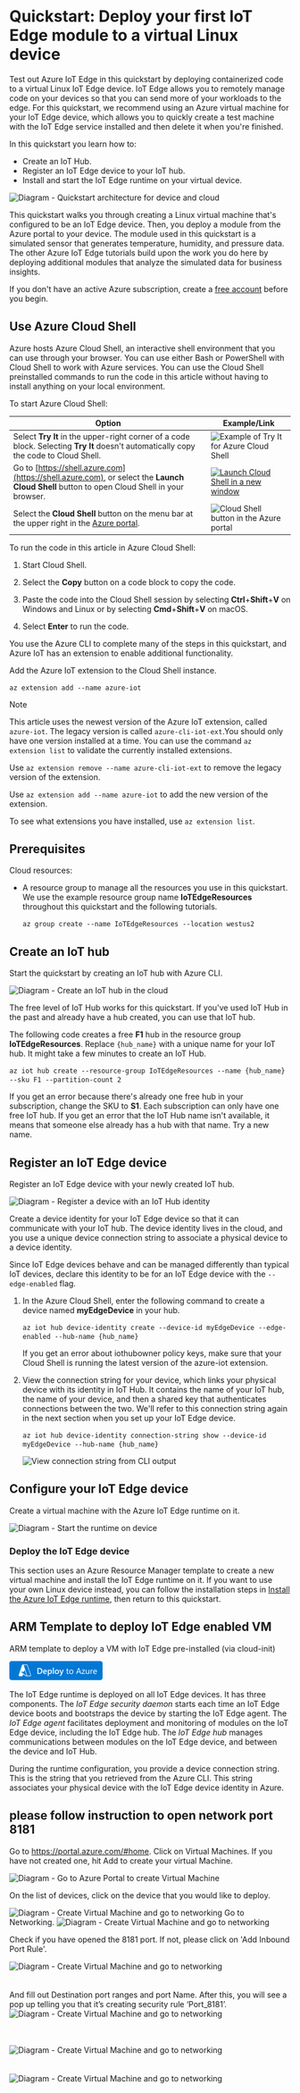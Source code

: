 

# Quickstart: Deploy your first IoT Edge module to a virtual Linux device

Test out Azure IoT Edge in this quickstart by deploying containerized code to a virtual Linux IoT Edge device. IoT Edge allows you to remotely manage code on your devices so that you can send more of your workloads to the edge. For this quickstart, we recommend using an Azure virtual machine for your IoT Edge device, which allows you to quickly create a test machine with the IoT Edge service installed and then delete it when you're finished.

In this quickstart you learn how to:

* Create an IoT Hub.
* Register an IoT Edge device to your IoT hub.
* Install and start the IoT Edge runtime on your virtual device.


![Diagram - Quickstart architecture for device and cloud](https://github.com/MicrosoftDocs/azure-docs/blob/master/articles/iot-edge/media/quickstart/install-edge-full.png)

This quickstart walks you through creating a Linux virtual machine that's configured to be an IoT Edge device. Then, you deploy a module from the Azure portal to your device. The module used in this quickstart is a simulated sensor that generates temperature, humidity, and pressure data. The other Azure IoT Edge tutorials build upon the work you do here by deploying additional modules that analyze the simulated data for business insights.

If you don't have an active Azure subscription, create a [free account](https://azure.microsoft.com/free) before you begin.

## Use Azure Cloud Shell

Azure hosts Azure Cloud Shell, an interactive shell environment that you can use through your browser. You can use either Bash or PowerShell with Cloud Shell to work with Azure services. You can use the Cloud Shell preinstalled commands to run the code in this article without having to install anything on your local environment.

To start Azure Cloud Shell:

| Option | Example/Link |
|-----------------------------------------------|---|
| Select **Try It** in the upper-right corner of a code block. Selecting **Try It** doesn't automatically copy the code to Cloud Shell. | ![Example of Try It for Azure Cloud Shell](https://github.com/MicrosoftDocs/azure-docs/blob/master/includes/media/cloud-shell-try-it/hdi-azure-cli-try-it.png) |
| Go to [https://shell.azure.com](https://shell.azure.com), or select the **Launch Cloud Shell** button to open Cloud Shell in your browser. | [![Launch Cloud Shell in a new window](https://github.com/MicrosoftDocs/azure-docs/blob/master/includes/media/cloud-shell-try-it/hdi-launch-cloud-shell.png)](https://shell.azure.com) |
| Select the **Cloud Shell** button on the menu bar at the upper right in the [Azure portal](https://portal.azure.com). | ![Cloud Shell button in the Azure portal](https://github.com/MicrosoftDocs/azure-docs/blob/master/includes/media/cloud-shell-try-it/hdi-cloud-shell-menu.png) |

To run the code in this article in Azure Cloud Shell:

1. Start Cloud Shell.

1. Select the **Copy** button on a code block to copy the code.

1. Paste the code into the Cloud Shell session by selecting **Ctrl**+**Shift**+**V** on Windows and Linux or by selecting **Cmd**+**Shift**+**V** on macOS.

1. Select **Enter** to run the code.


You use the Azure CLI to complete many of the steps in this quickstart, and Azure IoT has an extension to enable additional functionality.

Add the Azure IoT extension to the Cloud Shell instance.

   ```azurecli-interactive
   az extension add --name azure-iot
   ```
> [!NOTE]
> This article uses the newest version of the Azure IoT extension, called `azure-iot`. The legacy version is called `azure-cli-iot-ext`.You should only have one version installed at a time. You can use the command `az extension list` to validate the currently installed extensions.
>
> Use `az extension remove --name azure-cli-iot-ext` to remove the legacy version of the extension.
>
> Use `az extension add --name azure-iot` to add the new version of the extension. 
>
> To see what extensions you have installed, use `az extension list`.



## Prerequisites

Cloud resources:

* A resource group to manage all the resources you use in this quickstart. We use the example resource group name **IoTEdgeResources** throughout this quickstart and the following tutorials.

   ```azurecli-interactive
   az group create --name IoTEdgeResources --location westus2
   ```

## Create an IoT hub

Start the quickstart by creating an IoT hub with Azure CLI.

![Diagram - Create an IoT hub in the cloud](https://github.com/MicrosoftDocs/azure-docs/blob/master/articles/iot-edge/media/quickstart-linux/create-iot-hub.png)

The free level of IoT Hub works for this quickstart. If you've used IoT Hub in the past and already have a hub created, you can use that IoT hub.

The following code creates a free **F1** hub in the resource group **IoTEdgeResources**. Replace `{hub_name}` with a unique name for your IoT hub. It might take a few minutes to create an IoT Hub.

   ```azurecli-interactive
   az iot hub create --resource-group IoTEdgeResources --name {hub_name} --sku F1 --partition-count 2
   ```

   If you get an error because there's already one free hub in your subscription, change the SKU to **S1**. Each subscription can only have one free IoT hub. If you get an error that the IoT Hub name isn't available, it means that someone else already has a hub with that name. Try a new name.

## Register an IoT Edge device

Register an IoT Edge device with your newly created IoT hub.

![Diagram - Register a device with an IoT Hub identity](https://github.com/MicrosoftDocs/azure-docs/blob/master/articles/iot-edge/media/quickstart-linux/register-device.png)

Create a device identity for your IoT Edge device so that it can communicate with your IoT hub. The device identity lives in the cloud, and you use a unique device connection string to associate a physical device to a device identity.

Since IoT Edge devices behave and can be managed differently than typical IoT devices, declare this identity to be for an IoT Edge device with the `--edge-enabled` flag.

1. In the Azure Cloud Shell, enter the following command to create a device named **myEdgeDevice** in your hub.

   ```azurecli-interactive
   az iot hub device-identity create --device-id myEdgeDevice --edge-enabled --hub-name {hub_name}
   ```

   If you get an error about iothubowner policy keys, make sure that your Cloud Shell is running the latest version of the azure-iot extension.

2. View the connection string for your device, which links your physical device with its identity in IoT Hub. It contains the name of your IoT hub, the name of your device, and then a shared key that authenticates connections between the two. We'll refer to this connection string again in the next section when you set up your IoT Edge device.

   ```azurecli-interactive
   az iot hub device-identity connection-string show --device-id myEdgeDevice --hub-name {hub_name}
   ```

   ![View connection string from CLI output](https://github.com/MicrosoftDocs/azure-docs/blob/master/articles/iot-edge/media/quickstart/retrieve-connection-string.png)

## Configure your IoT Edge device

Create a virtual machine with the Azure IoT Edge runtime on it.

![Diagram - Start the runtime on device](https://github.com/MicrosoftDocs/azure-docs/blob/master/articles/iot-edge/media/quickstart-linux/start-runtime.png)

### Deploy the IoT Edge device


This section uses an Azure Resource Manager template to create a new virtual machine and install the IoT Edge runtime on it. If you want to use your own Linux device instead, you can follow the installation steps in [Install the Azure IoT Edge runtime](https://docs.microsoft.com/en-us/azure/iot-edge/how-to-install-iot-edge?tabs=linux), then return to this quickstart.


## ARM Template to deploy IoT Edge enabled VM

ARM template to deploy a VM with IoT Edge pre-installed (via cloud-init)

<a href="https://portal.azure.com/#create/Microsoft.Template/uri/https%3A%2F%2Fraw.githubusercontent.com%2Fazure%2Fiotedge-vm-deploy%2Fmaster%2FedgeDeploy.json" target="_blank">
    <img src="https://raw.githubusercontent.com/Azure/azure-quickstart-templates/master/1-CONTRIBUTION-GUIDE/images/deploytoazure.png" />
</a>



The IoT Edge runtime is deployed on all IoT Edge devices. It has three components. The *IoT Edge security daemon* starts each time an IoT Edge device boots and bootstraps the device by starting the IoT Edge agent. The *IoT Edge agent* facilitates deployment and monitoring of modules on the IoT Edge device, including the IoT Edge hub. The *IoT Edge hub* manages communications between modules on the IoT Edge device, and between the device and IoT Hub.

During the runtime configuration, you provide a device connection string. This is the string that you retrieved from the Azure CLI. This string associates your physical device with the IoT Edge device identity in Azure.

## please follow instruction to open network port 8181

Go to https://portal.azure.com/#home. Click on Virtual Machines. If you have not created one, hit Add to create your virtual Machine. 

![Diagram - Go to Azure Portal to create Virtual Machine](https://github.com/linkernetworks/azure-intelligent-edge-patterns/blob/develop/factory-ai-vision/assets/go%20to%20azure%20portal_1.png)

On the list of devices, click on the device that you would like to deploy.

![Diagram - Create Virtual Machine and go to networking](https://github.com/linkernetworks/azure-intelligent-edge-patterns/blob/develop/factory-ai-vision/assets/go%20to%20azure%20portal_2.png)
Go  to  Networking.
![Diagram - Create Virtual Machine and go to networking](https://github.com/linkernetworks/azure-intelligent-edge-patterns/blob/develop/factory-ai-vision/assets/go%20to%20azure%20portal_3.png)

Check if you have opened the 8181 port. If not, please click on 'Add Inbound Port Rule'. 

![Diagram - Create Virtual Machine and go to networking](https://github.com/linkernetworks/azure-intelligent-edge-patterns/blob/develop/factory-ai-vision/assets/go%20to%20azure%20portal_4.png)
<br/>
<br/>
<br/>
And fill out Destination port ranges and port Name. After this, you will see a pop up telling you that it’s creating security rule ‘Port_8181’. 
![Diagram - Create Virtual Machine and go to networking](https://github.com/linkernetworks/azure-intelligent-edge-patterns/blob/develop/factory-ai-vision/assets/go%20to%20azure%20portal_5.png)
<br/>
<br/>
<br/>

![Diagram - Create Virtual Machine and go to networking](https://github.com/linkernetworks/azure-intelligent-edge-patterns/blob/develop/factory-ai-vision/assets/go%20to%20azure%20portal_6.png)
<br/>
<br/>
<br/>
![Diagram - Create Virtual Machine and go to networking](https://github.com/linkernetworks/azure-intelligent-edge-patterns/blob/develop/factory-ai-vision/assets/go%20to%20azure%20portal_7.png)
